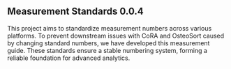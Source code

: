 ## Measurement Standards 0.0.4

This project aims to standardize measurement numbers across various platforms. To prevent downstream issues with CoRA and OsteoSort caused by changing standard numbers, we have developed this measurement guide. These standards ensure a stable numbering system, forming a reliable foundation for advanced analytics.